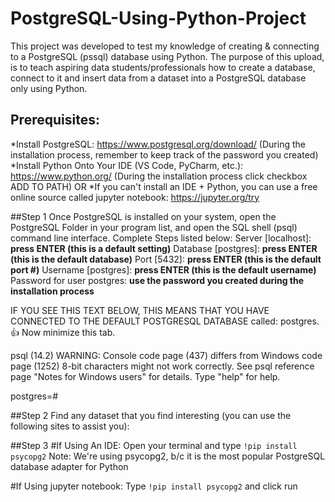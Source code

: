 # PostgreSQL-Using-Python-Project

This project was developed to test my knowledge of creating & connecting to a PostgreSQL (pssql) database using Python. The purpose of this upload, is to teach aspiring data
students/professionals how to create a database, connect to it and insert data from a dataset into a PostgreSQL database only using Python.

## Prerequisites:
*Install PostgreSQL: https://www.postgresql.org/download/  (During the installation process, remember to keep track of the password you created)
*Install Python Onto Your IDE (VS Code, PyCharm, etc.): https://www.python.org/ (During the installation process click checkbox ADD TO PATH)
OR
*If you can't install an IDE + Python, you can use a free online source called jupyter notebook: https://jupyter.org/try

##Step 1
Once PostgreSQL is installed on your system, open the PostgreSQL Folder in your program list, and open the SQL shell (psql) command line interface. Complete Steps listed below:
Server [localhost]: **press ENTER (this is a default setting)**
Database [postgres]: **press ENTER (this is the default database)**
Port [5432]: **press ENTER (this is the default port #)**
Username [postgres]: **press ENTER (this is the default username)**
Password for user postgres: **use the password you created during the installation process**

IF YOU SEE THIS TEXT BELOW, THIS MEANS THAT YOU HAVE CONNECTED TO THE DEFAULT POSTGRESQL DATABASE called: postgres. 👍 Now minimize this tab.

psql (14.2)
WARNING: Console code page (437) differs from Windows code page (1252)
         8-bit characters might not work correctly. See psql reference
         page "Notes for Windows users" for details.
Type "help" for help.

postgres=#

##Step 2
Find any dataset that you find interesting (you can use the following sites to assist you):



##Step 3
#If Using An IDE:
Open your terminal and type `!pip install psycopg2`  Note: We're using psycopg2, b/c it is the most popular PostgreSQL database adapter for Python

#If Using jupyter notebook:
Type `!pip install psycopg2` and click run









